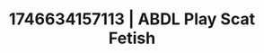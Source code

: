 ---
categories:
- Closeness kink
- AI lover POV
- AI-generated
- ASMR
- Flirty smirk
- Intimate POV
- Cosplay
- Lover's breath
image: /assets/images/1746634157113.jpg
layout: post
seo:
  description: Featured content with premium ABDL Play, Scat Fetish. HD images available.
  keywords: ABDL Play, Scat Fetish
  og_image: /assets/images/1746634157113.jpg
  schema_type: VisualArtwork
tags:
- ABDL Play
- '#1746634157113'
- Scat Fetish
title: 1746634157113 | ABDL Play Scat Fetish
---